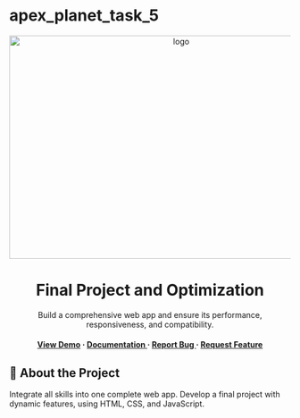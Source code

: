 # apex_planet_task_5

<div align='center'>

<img src="https://tse4.mm.bing.net/th/id/OIP.3UYBoJjee_9YYahmEereDwHaEK?rs=1&pid=ImgDetMain&o=7&rm=3" alt="logo" width=600 height=400 />

<h1>Final Project and Optimization</h1>
<p>Build a comprehensive web app and ensure its performance, responsiveness, and compatibility.</p>

<h4> <a href=https://traptisingh7300.github.io/apex_planet_task_5/>View Demo</a> <span> · </span> <a href="https://github.com/TraptiSingh7300 /apex_planet_task_5/blob/master/README.md"> Documentation </a> <span> · </span> <a href="https://github.com/TraptiSingh7300 /apex_planet_task_5/issues"> Report Bug </a> <span> · </span> <a href="https://github.com/TraptiSingh7300 /apex_planet_task_5/issues"> Request Feature </a> </h4>


</div>

## :star2: About the Project

<p> Integrate all skills into one complete web app.
 Develop a final project with dynamic features, using HTML, CSS, and JavaScript.</p>
